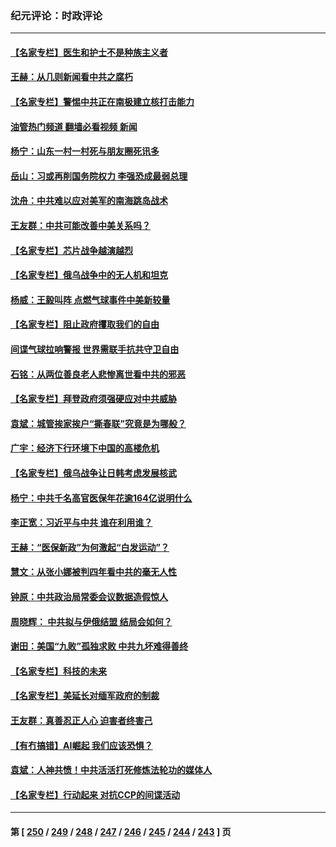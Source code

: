 ### 纪元评论：时政评论
---
#### [【名家专栏】医生和护士不是种族主义者](../../pages/nsc1025/n13934788.md?02220330) 
#### [王赫：从几则新闻看中共之腐朽](../../pages/nsc1025/n13934601.md?02220330) 
#### [【名家专栏】警惕中共正在南极建立核打击能力](../../pages/nsc1025/n13934119.md?02220330) 
#### [油管热门频道 翻墙必看视频 新闻](ok?02220330)
#### [杨宁：山东一村一村死与朋友圈死讯多](../../pages/nsc1025/n13934242.md?02220330) 
#### [岳山：习或再削国务院权力 李强恐成最弱总理](../../pages/nsc1025/n13934125.md?02220330) 
#### [沈舟：中共难以应对美军的南海跳岛战术](../../pages/nsc1025/n13933777.md?02220330) 
#### [王友群：中共可能改善中美关系吗？](../../pages/nsc1025/n13933678.md?02220330) 
#### [【名家专栏】芯片战争越演越烈](../../pages/nsc1025/n13932766.md?02220330) 
#### [【名家专栏】俄乌战争中的无人机和坦克](../../pages/nsc1025/n13933413.md?02220330) 
#### [杨威：王毅叫阵 点燃气球事件中美新较量](../../pages/nsc1025/n13932884.md?02220330) 
#### [【名家专栏】阻止政府攫取我们的自由](../../pages/nsc1025/n13927644.md?02220330) 
#### [间谍气球拉响警报 世界需联手抗共守卫自由](../../pages/nsc1025/n13932562.md?02220330) 
#### [石铭：从两位善良老人悲惨离世看中共的邪恶](../../pages/nsc1025/n13932887.md?02220330) 
#### [【名家专栏】拜登政府须强硬应对中共威胁](../../pages/nsc1025/n13932026.md?02220330) 
#### [袁斌：城管挨家挨户“撕春联”究竟是为哪般？](../../pages/nsc1025/n13932460.md?02220330) 
#### [广宇：经济下行环境下中国的高楼危机](../../pages/nsc1025/n13932386.md?02220330) 
#### [【名家专栏】俄乌战争让日韩考虑发展核武](../../pages/nsc1025/n13932029.md?02220330) 
#### [杨宁：中共千名高官医保年花逾164亿说明什么](../../pages/nsc1025/n13932179.md?02220330) 
#### [李正宽：习近平与中共 谁在利用谁？](../../pages/nsc1025/n13931922.md?02220330) 
#### [王赫：“医保新政”为何激起“白发运动”？](../../pages/nsc1025/n13931810.md?02220330) 
#### [慧文：从张小娜被判四年看中共的毫无人性](../../pages/nsc1025/n13931796.md?02220330) 
#### [钟原：中共政治局常委会议数据造假惊人](../../pages/nsc1025/n13931625.md?02220330) 
#### [周晓辉： 中共拟与伊俄结盟 结局会如何？](../../pages/nsc1025/n13931424.md?02220330) 
#### [谢田：美国“九败”孤独求败 中共九坏难得善终](../../pages/nsc1025/n13931423.md?02220330) 
#### [【名家专栏】科技的未来](../../pages/nsc1025/n13918707.md?02220330) 
#### [【名家专栏】美延长对缅军政府的制裁](../../pages/nsc1025/n13930477.md?02220330) 
#### [王友群：真善忍正人心 迫害者终害己](../../pages/nsc1025/n13930581.md?02220330) 
#### [【有冇搞错】AI崛起 我们应该恐惧？](../../pages/nsc1025/n13931107.md?02220330) 
#### [袁斌：人神共愤！中共活活打死修炼法轮功的媒体人](../../pages/nsc1025/n13930769.md?02220330) 
#### [【名家专栏】行动起来 对抗CCP的间谍活动](../../pages/nsc1025/n13930487.md?02220330) 

---
#### 第 [ [250](./250.md?02220330) / [249](./249.md?02220330) / [248](./248.md?02220330) / [247](./247.md?02220330) / [246](./246.md?02220330) / [245](./245.md?02220330) / [244](./244.md?02220330) / [243](./243.md?02220330) ] 页
